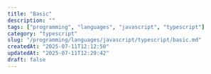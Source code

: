 ```yaml
---
title: "Basic"
description: ""
tags: ["programming", "languages", "javascript", "typescript"]
category: "typescript"
slug: "/programming/languages/javascript/typescript/basic.md"
createdAt: "2025-07-11T12:12:50"
updatedAt: "2025-07-11T12:29:42"
draft: false
---
```

